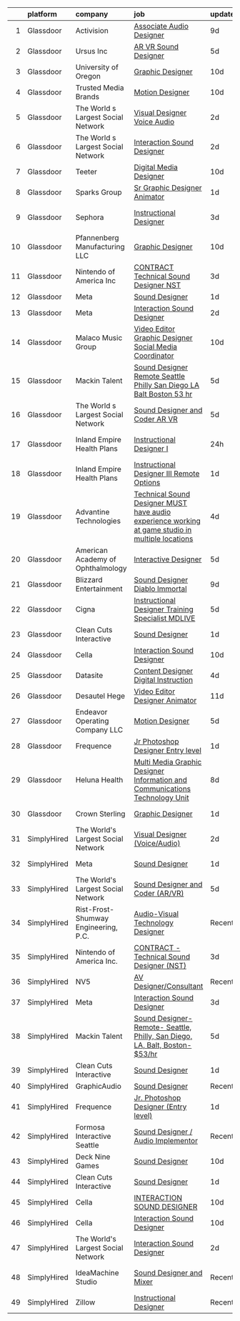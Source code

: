 

|    | platform    | company                              | job                                                                                                                                                                                                                                                                                                                                                                                                                                                                                                                                                                                                                                                                                                                                                                                                                                                                                                                                                                                                                                                                                                                                                                                                                                                                                                                                                                                           | update_time   | location             |
|---:|:------------|:-------------------------------------|:----------------------------------------------------------------------------------------------------------------------------------------------------------------------------------------------------------------------------------------------------------------------------------------------------------------------------------------------------------------------------------------------------------------------------------------------------------------------------------------------------------------------------------------------------------------------------------------------------------------------------------------------------------------------------------------------------------------------------------------------------------------------------------------------------------------------------------------------------------------------------------------------------------------------------------------------------------------------------------------------------------------------------------------------------------------------------------------------------------------------------------------------------------------------------------------------------------------------------------------------------------------------------------------------------------------------------------------------------------------------------------------------|:--------------|:---------------------|
|  1 | Glassdoor   | Activision                           | [Associate Audio Designer](https://www.glassdoor.com/partner/jobListing.htm?pos=119&ao=1136043&s=58&guid=000001829b1d9a67b49b955e9d61b58d&src=GD_JOB_AD&t=SR&vt=w&cs=1_379c82c6&cb=1660459785112&jobListingId=1008054055283&jrtk=3-0-1gadhr6kd2g8m001-1gadhr6l0jfnq800-8c79110d23674c70-)                                                                                                                                                                                                                                                                                                                                                                                                                                                                                                                                                                                                                                                                                                                                                                                                                                                                                                                                                                                                                                                                                                     | 9d            | Carlsbad, CA         |
|  2 | Glassdoor   | Ursus  Inc                           | [AR VR Sound Designer](https://www.glassdoor.com/partner/jobListing.htm?pos=106&ao=1110586&s=58&guid=000001829b1d9a67b49b955e9d61b58d&src=GD_JOB_AD&t=SR&vt=w&ea=1&cs=1_54c17e9a&cb=1660459785111&jobListingId=1008060781401&cpc=44CD5376B8534B8F&jrtk=3-0-1gadhr6kd2g8m001-1gadhr6l0jfnq800-030c9e8f31c30fb1--6NYlbfkN0CT8vBT9H5mqECx2dfLV_FONLPDKpIRssxVwtj05Tmm4rA5I0VNOPdM1oYsK66ov5r3DWxwAiT3975pyDdK1dCkIm3HIa7Y5w_yS9WNwndK-pYnhQpIGvT_4JMoppqofj_V7n-KQXnwxuIp4sxGqFSLnh8gEwF36Ow_xbme12t9ChEp-GHl6fRQhd6574IIaGuOGCVi51k91WaRd6M8ERe3VOx5Uk43gur74xQFXTOcZiP5tSRQVrFiAsknzgZLfm00zOpDbdloS8yKkQmfoJEHBmN4vApKtgtlX3xG7TCNxLNz2Ll1wawrNtaJWJBohtoAo4pzqraJtZgKX2K-OkprPj3iFbWDSyhMNwFUFhkST-I7CixRzVs14tBwJlXfranQ7253ZsuI9ZaOed4Ek5osv9uX6xaEQzz_38NHK3MSyDZbqinY-3Hs2FkMc91ab8TcorPDeTvLlUU3Q2lP7XUZf-bP02vBrNiVVzhOWeMZJea2gT9Ny9RCAnQx82ixbHBhJjuScY41xiUb77isqRAtElOM4KuBmq8q5iBnGVXEb3rK8szM113XT8Wp0qKbSFpirCZEMU9JcWIgQvifQRFB3RAWrdKNJ9ZGa0CmEdCf1SJNaRUr_y0hQxRjMUbwDB48UpFAtwCV1YYsYUFWlwFzW9fwJ8vjjKeBZFBNYAAp7h_g0mYB_FXtIHjzE-D4D0zm2RgCJy4A3JYq25B6BDmbdiIlh_asiIyNe-4ZBNnlFSZjL5MFRF__T0KF_Jks9mXFOkjTpLska5oF3tchE0GfpEzyfAkPzeJ4vIyleT-1dGc8NKXFIzVwOV3P14Cu6eZZH26TDaQnLRuxLmSHr8bUzI5vpAzSAe5OCfTDCiR4ktBIu9sSZHj_jD8VvQRkwDEMdGxZwCLjs_nIp9A8EY3PK1PSNi7n3DLenWizm6_KTtlS-jYK2pkwWdZJOo9qXOYxI5tx2K_raxBabThlP4zHnI-pjEG21ZbW9aOgtOmLzYC8soL78Vh2sD8d01IQFQM%3D) | 5d            | Seattle, WA          |
|  3 | Glassdoor   | University of Oregon                 | [Graphic Designer](https://www.glassdoor.com/partner/jobListing.htm?pos=128&ao=1136043&s=58&guid=000001829b1d9a67b49b955e9d61b58d&src=GD_JOB_AD&t=SR&vt=w&cs=1_6bf68cec&cb=1660459785117&jobListingId=1008051855572&jrtk=3-0-1gadhr6kd2g8m001-1gadhr6l0jfnq800-54f56c4b806fe0f6-)                                                                                                                                                                                                                                                                                                                                                                                                                                                                                                                                                                                                                                                                                                                                                                                                                                                                                                                                                                                                                                                                                                             | 10d           | Eugene, OR           |
|  4 | Glassdoor   | Trusted Media Brands                 | [Motion Designer](https://www.glassdoor.com/partner/jobListing.htm?pos=118&ao=1136043&s=58&guid=000001829b1d9a67b49b955e9d61b58d&src=GD_JOB_AD&t=SR&vt=w&cs=1_3eab9bff&cb=1660459785112&jobListingId=1008051952532&jrtk=3-0-1gadhr6kd2g8m001-1gadhr6l0jfnq800-ccd4c43fddf6d43b-)                                                                                                                                                                                                                                                                                                                                                                                                                                                                                                                                                                                                                                                                                                                                                                                                                                                                                                                                                                                                                                                                                                              | 10d           | Remote               |
|  5 | Glassdoor   | The World s Largest Social Network   | [Visual Designer  Voice Audio ](https://www.glassdoor.com/partner/jobListing.htm?pos=108&ao=1110586&s=58&guid=000001829b1d9a67b49b955e9d61b58d&src=GD_JOB_AD&t=SR&vt=w&ea=1&cs=1_c51befe0&cb=1660459785111&jobListingId=1008067051084&cpc=1160948BCBA38B5B&jrtk=3-0-1gadhr6kd2g8m001-1gadhr6l0jfnq800-f8a9e253dd2f728a--6NYlbfkN0DSgjPPcnEdvoK3uuxfISLALE6pB1FR7YSHOr_tSg5_QGIhoz_2VqUepdcKLBLI_zTQW-ZBBRDRWKtIKffDj8NhS3EtsMQCi5kt4kx9VKIQ2LKN7FDDhZRtXbiF0dy8Yv71PosNuXpClPeeJ2ixlA5DfIbe_1GQLr4TKKx-5shkUukOWf_mD8cB1thE3AiLG9IF-9Zbw4ujUfVLLTWktioEg8sZLNPho4NZe0iR2atuPuGe4tgZPKbGnOdohRKTW6Wfb5ct0U9J6a4wro05lxwNnDjjYkNH1-FD02k2W0XkRkaGg2xwsiJLYgR3DsdryZlUT-0DiUbdJVHqx5eSg21GdxRovw631yCjhMFtu6Ri3C2R7mGXKzluvRDkmv2ChoJGt_rqfDE7FAml6RWPCX2mO-6zNxH0ahxewpdgtGCmEwikk-0DPfVk71_gzCv2kAlajbI5tB-YeVNHJc09fHWKCrtr7BWpDKnRpmsAb7Go9tl95XLQHvykoKiQUCR3RKNzkPvwCl-zDvOxvTSu9pWb3IcchYTDeKcj-wwGREldMwhD7IxwzO6p5c4TvzCTGvQ_Z3TcKs5omIC_oTDSFFr7)                                                                                                                                                                                                                                                                                                                                                                                                                                      | 2d            | Los Angeles, CA      |
|  6 | Glassdoor   | The World s Largest Social Network   | [Interaction Sound Designer](https://www.glassdoor.com/partner/jobListing.htm?pos=105&ao=1110586&s=58&guid=000001829b1d9a67b49b955e9d61b58d&src=GD_JOB_AD&t=SR&vt=w&ea=1&cs=1_08e7a8b4&cb=1660459785111&jobListingId=1008067051047&cpc=59DEFF8D475298C3&jrtk=3-0-1gadhr6kd2g8m001-1gadhr6l0jfnq800-63522b56ca2c4c39--6NYlbfkN0DSgjPPcnEdvoK3uuxfISLALE6pB1FR7YSHOr_tSg5_QGIhoz_2VqUepdcKLBLI_zTQW-ZBBRDRWJ_Ire9SyKu0amwkPxfB0TBQR98JxHssufuxNJPWgRDwKimlY9QcVSe5Kc26PsYT-GJoVfPq3cDcPShyWimoi4HGqKgDaXnvR0HQvjbmAZPl3BMCzHNV1CDo4ah3r89TE3D-tDgwDKQYiBKfuaIRq4MUzlWxbaISdWk-ZQqiSniOvbF6kR1Dj_QjzEaYCEuOhjKWQ3apk10VrFKTqP3eFiM_bgvHBZ9_GmB4GClZ-suIbnyNRNPWwyedu1pgkRhY3yUrqwcN_qmxJFs3UpB4yhs-PX__TG2ZlhLCJCkwceMZRQZ2vHZiT3s6CxO-jTK0QObue4K2w0ZVl5JUayBmgc5ELRSWQhapJAU5rOM6F7wtPdAO0i2g3tSGh6V6aMhJQJu-SBzR2hZHDXkGLieOtVNFms6oqC8bPyuZzPNpI0X-s_zYRweCPUIOYw1D1vl6_WZgmLlr9gFy6sqkhHE6joYQyzThUvXhVr0scuWTP9hspCB8fYedm_RsRhQB0qtsprfg_f10_rZ3)                                                                                                                                                                                                                                                                                                                                                                                                                                         | 2d            | Baltimore, MD        |
|  7 | Glassdoor   | Teeter                               | [Digital Media Designer](https://www.glassdoor.com/partner/jobListing.htm?pos=129&ao=1136043&s=58&guid=000001829b1d9a67b49b955e9d61b58d&src=GD_JOB_AD&t=SR&vt=w&ea=1&cs=1_a197a2c4&cb=1660459785117&jobListingId=1008050641753&jrtk=3-0-1gadhr6kd2g8m001-1gadhr6l0jfnq800-5966d2192ffe7148-)                                                                                                                                                                                                                                                                                                                                                                                                                                                                                                                                                                                                                                                                                                                                                                                                                                                                                                                                                                                                                                                                                                  | 10d           | Bonney Lake, WA      |
|  8 | Glassdoor   | Sparks Group                         | [Sr Graphic Designer Animator](https://www.glassdoor.com/partner/jobListing.htm?pos=113&ao=1110586&s=58&guid=000001829b1d9a67b49b955e9d61b58d&src=GD_JOB_AD&t=SR&vt=w&cs=1_678f22cf&cb=1660459785112&jobListingId=1008069082504&cpc=9908D8D4413DBB8A&jrtk=3-0-1gadhr6kd2g8m001-1gadhr6l0jfnq800-9fb52559c671e326--6NYlbfkN0CVbIAoVGlVV0muHIzlWY31dYj5hrVkKa7qBWZ-hZn3g-zWnitpxah_RyLopvrEJPIhSC_NxYFAOkOUAxb24q12idpXmZDLqnP8qqXeafs5p-x-Up3FLRd-hBxwplnmgu-HuP8T6r5qz0r5qkXNepJ65unKf4eAdbFumPyfAY87zyKfPC2cLsJrRnUYi9FHucXcSWvLHOO3FWz7TmGAChCqArb9E7mImIxt13OFm1p80ftQ0GyISd9h3cya7AgiFr9T70Ux2dbpyutmmOGISnTjv3tQyxUaadZ-Wu7ITVZWydPT1FZadhgGTp0gv-JElf71bTCP20s3_VBitfPFY83_BoyGpsRzZVUSg28vSSKI0_rIxF7AA8xroRpFYKTxciprzmOJaohgDElqG4rn4HN272NP09umIV42oU32SV5TJwfPI44HV8aen_aux8QdjM-5PT1RwGebUucrlPdvPgExrsSBuyIO01skgpd5h0rmqyhhPbD7T5Gi)                                                                                                                                                                                                                                                                                                                                                                                                                                                                                                                                            | 1d            | McLean, VA           |
|  9 | Glassdoor   | Sephora                              | [Instructional Designer](https://www.glassdoor.com/partner/jobListing.htm?pos=122&ao=1136043&s=58&guid=000001829b1d9a67b49b955e9d61b58d&src=GD_JOB_AD&t=SR&vt=w&cs=1_ea4444be&cb=1660459785112&jobListingId=1008064897628&jrtk=3-0-1gadhr6kd2g8m001-1gadhr6l0jfnq800-c6a608b4d4c957f5-)                                                                                                                                                                                                                                                                                                                                                                                                                                                                                                                                                                                                                                                                                                                                                                                                                                                                                                                                                                                                                                                                                                       | 3d            | San Francisco, CA    |
| 10 | Glassdoor   | Pfannenberg Manufacturing LLC        | [Graphic Designer](https://www.glassdoor.com/partner/jobListing.htm?pos=104&ao=1110586&s=58&guid=000001829b1d9a67b49b955e9d61b58d&src=GD_JOB_AD&t=SR&vt=w&ea=1&cs=1_f752d5e9&cb=1660459785111&jobListingId=1008050419234&cpc=412D8C26869823CD&jrtk=3-0-1gadhr6kd2g8m001-1gadhr6l0jfnq800-4d785862bc0e19b7--6NYlbfkN0AakyOTjEZNreXXt2Vg2QxN29YmDSS12MpPIAW0YUpO-bhjitwDthpKKUtE1wHEBohxXHh6EQS9l-eTL14B8EU01tujiSegCZfo0U7cS5QzF-DN5KNQTZCV9a5Eo0-o0AzCgi9a2B4lOnpdQ1lb1khezqIgXFvO7NbZuwNyFLXXLb7vk5ShaIUSu5hQz7c0tktYxs9JrEObJW2ywoKn-fTaXyMQPTSGCGTdUVpPqK_j0wNtSmf3T9_Zo6b114cmRiHrDWyIavAbqx3k4bhFWHWxgdnBfggImP0t7ATmAHuxJbas-Y-p0qIrxpq34O6ThU0dzTKsLuOZ_8K5R3zPm1v9n-eqVyaPMiD4lSTuJJI1SLR8b_MJUX2fdUQcGsxaTgpHP7rd5UUzUW5TWhZKYg-RFcyNHJ8aoN-Hz8qrwMiDuZSJC6cIJuvtzCosqMLlB_c3UCMGYw9d-9KY_QfEaLCnY6Tl5x-B5PgBr8VimE3U21plbOz6CP7FCx_Nf8KPO44%3D)                                                                                                                                                                                                                                                                                                                                                                                                                                                                                                                                     | 10d           | Lancaster, NY        |
| 11 | Glassdoor   | Nintendo of America Inc              | [CONTRACT   Technical Sound Designer  NST ](https://www.glassdoor.com/partner/jobListing.htm?pos=111&ao=1136043&s=58&guid=000001829b1d9a67b49b955e9d61b58d&src=GD_JOB_AD&t=SR&vt=w&cs=1_2c531e24&cb=1660459785112&jobListingId=1008066224463&jrtk=3-0-1gadhr6kd2g8m001-1gadhr6l0jfnq800-4f54bb3e91a298df-)                                                                                                                                                                                                                                                                                                                                                                                                                                                                                                                                                                                                                                                                                                                                                                                                                                                                                                                                                                                                                                                                                    | 3d            | Redmond, WA          |
| 12 | Glassdoor   | Meta                                 | [Sound Designer](https://www.glassdoor.com/partner/jobListing.htm?pos=109&ao=1136043&s=58&guid=000001829b1d9a67b49b955e9d61b58d&src=GD_JOB_AD&t=SR&vt=w&cs=1_8ca35b75&cb=1660459785111&jobListingId=1008068607284&jrtk=3-0-1gadhr6kd2g8m001-1gadhr6l0jfnq800-994aa574a818d0ec-)                                                                                                                                                                                                                                                                                                                                                                                                                                                                                                                                                                                                                                                                                                                                                                                                                                                                                                                                                                                                                                                                                                               | 1d            | Remote               |
| 13 | Glassdoor   | Meta                                 | [Interaction Sound Designer](https://www.glassdoor.com/partner/jobListing.htm?pos=110&ao=1136043&s=58&guid=000001829b1d9a67b49b955e9d61b58d&src=GD_JOB_AD&t=SR&vt=w&cs=1_4ff9be9e&cb=1660459785111&jobListingId=1008066993623&jrtk=3-0-1gadhr6kd2g8m001-1gadhr6l0jfnq800-0309ec683cd103c0-)                                                                                                                                                                                                                                                                                                                                                                                                                                                                                                                                                                                                                                                                                                                                                                                                                                                                                                                                                                                                                                                                                                   | 2d            | Remote               |
| 14 | Glassdoor   | Malaco Music Group                   | [Video Editor Graphic Designer   Social Media Coordinator](https://www.glassdoor.com/partner/jobListing.htm?pos=103&ao=1110586&s=58&guid=000001829b1d9a67b49b955e9d61b58d&src=GD_JOB_AD&t=SR&vt=w&ea=1&cs=1_d3b0bda8&cb=1660459785111&jobListingId=1008050606532&cpc=8A0D8B039440F4CD&jrtk=3-0-1gadhr6kd2g8m001-1gadhr6l0jfnq800-032f865bd9ee7d0b--6NYlbfkN0AjYf5Qys17sPgkFKqWbnfQoZPZ9LfbKQbr3xG7f3WSbJKFA7p7T5Gl8ZeRW3WFFev5P5pozGdx2fb8kZ651nSZUtHVfvKcYCsfE1S_OdwjAkxGiuhGBiLTKwM5iWSoMayNwaEGmxHY29AAJePxKhD880ECMx5VeFYMO3gAW6FanL1qCTR_Rxt11OcZleM1XY0EZJKI21ofJBgZsgLjDx37Qv7uicWWI1v1mQToW5wWGcdlJ2iUtOGlpic3tQcDfM2iYC94PdZigaD90rFpSgCq8HwLSY2vPNtACqX_u-h4GKdgqsaz6v9u1uBeWEiTuPk1MfWUhddQxEGfRm6y3ZOxp5zLUBJhXGOyA3gzcKqm13qCkGhQibO-GA84af69Lhl8sorLbexd_S48tQ7fMkm20sk12yPL1zROlVE-SjiVgHqMGjQiEc1VBYPG7vJXP32t5nUNS3Iu-a2j6HVSws0tCRZjlcIMa6hAt_qPheVVY5okKXRcB6HLgifnASaWeFem8DhDqowS5-DeOptoa9CUfqQKbZcathiF1Y_6GvfNHw%3D%3D)                                                                                                                                                                                                                                                                                                                                                                                                                                               | 10d           | Jackson, MS          |
| 15 | Glassdoor   | Mackin Talent                        | [Sound Designer Remote  Seattle  Philly  San Diego  LA  Balt  Boston   53 hr](https://www.glassdoor.com/partner/jobListing.htm?pos=115&ao=1136043&s=58&guid=000001829b1d9a67b49b955e9d61b58d&src=GD_JOB_AD&t=SR&vt=w&ea=1&cs=1_fd0e0381&cb=1660459785112&jobListingId=1008061021033&jrtk=3-0-1gadhr6kd2g8m001-1gadhr6l0jfnq800-94404600db9592ac-)                                                                                                                                                                                                                                                                                                                                                                                                                                                                                                                                                                                                                                                                                                                                                                                                                                                                                                                                                                                                                                             | 5d            | Remote               |
| 16 | Glassdoor   | The World s Largest Social Network   | [Sound Designer and Coder  AR VR ](https://www.glassdoor.com/partner/jobListing.htm?pos=107&ao=1110586&s=58&guid=000001829b1d9a67b49b955e9d61b58d&src=GD_JOB_AD&t=SR&vt=w&ea=1&cs=1_1bd5ae6e&cb=1660459785111&jobListingId=1008061726141&cpc=149B3D5996025BBA&jrtk=3-0-1gadhr6kd2g8m001-1gadhr6l0jfnq800-aa04f80198aa9385--6NYlbfkN0DSgjPPcnEdvoK3uuxfISLALE6pB1FR7YSHOr_tSg5_QGIhoz_2VqUepdcKLBLI_zRRqGxwsWbWurI4uRJn-fTCHyEZV6QHAGS_ixyA3RdsxGPMIES406OkmPd7lUSbf4lH-L6MU1rNbOY7rvQFuRge0CfamxT_cokjIzc0uvvntjlD4LtxDB2IMndUAIqAk15bk3w-qxGbqjoe9Q2CGWkqaDJzVzEEBvWnUit-InhuOYjzEKE4kMpCfCTFWodQ3OP6gFiiQgu61VxECUYmlzcM4xS0znTFzqGTHRPLCC7T_YgVPaj4P0j5HGtk52HsTEhXJ9rNMpt78R9XIJwcbmsfpiPZiSAZKshc0djgQRiaQJ63StbF9s81z0RP8h0XI2xetVpvCMu3TsmqcpofTedvu0K4NVxF3TP8piCCk1_mj_1RZnJ86-MNcjrzGm83NI95yu29WIvxHAv0dtLVm-NYVog_Y1J1i_Uh2S9j_oOytEEp56zt1v2kFU_JEr0gIi_Ucdja2z9UMA5pjJRg1OTDWDiVjbWKEjG_1Tln3VxuIs9rebFzy62xIZXF7f3L7tJbumOgxIWfUP4MzrWGSXjn)                                                                                                                                                                                                                                                                                                                                                                                                                                   | 5d            | Philadelphia, PA     |
| 17 | Glassdoor   | Inland Empire Health Plans           | [Instructional Designer I](https://www.glassdoor.com/partner/jobListing.htm?pos=117&ao=1136043&s=58&guid=000001829b1d9a67b49b955e9d61b58d&src=GD_JOB_AD&t=SR&vt=w&cs=1_ceaa3b40&cb=1660459785112&jobListingId=1008069886728&jrtk=3-0-1gadhr6kd2g8m001-1gadhr6l0jfnq800-330a52866726bbca-)                                                                                                                                                                                                                                                                                                                                                                                                                                                                                                                                                                                                                                                                                                                                                                                                                                                                                                                                                                                                                                                                                                     | 24h           | Rancho Cucamonga, CA |
| 18 | Glassdoor   | Inland Empire Health Plans           | [Instructional Designer III  Remote Options ](https://www.glassdoor.com/partner/jobListing.htm?pos=121&ao=1136043&s=58&guid=000001829b1d9a67b49b955e9d61b58d&src=GD_JOB_AD&t=SR&vt=w&cs=1_a161dbdd&cb=1660459785112&jobListingId=1008069325976&jrtk=3-0-1gadhr6kd2g8m001-1gadhr6l0jfnq800-dda88814a8996fbd-)                                                                                                                                                                                                                                                                                                                                                                                                                                                                                                                                                                                                                                                                                                                                                                                                                                                                                                                                                                                                                                                                                  | 1d            | Rancho Cucamonga, CA |
| 19 | Glassdoor   | Advantine Technologies               | [Technical Sound Designer  MUST have audio experience working at game studio  in multiple locations](https://www.glassdoor.com/partner/jobListing.htm?pos=116&ao=1136043&s=58&guid=000001829b1d9a67b49b955e9d61b58d&src=GD_JOB_AD&t=SR&vt=w&ea=1&cs=1_527b8f04&cb=1660459785112&jobListingId=1008063959886&jrtk=3-0-1gadhr6kd2g8m001-1gadhr6l0jfnq800-6d079c6461adae76-)                                                                                                                                                                                                                                                                                                                                                                                                                                                                                                                                                                                                                                                                                                                                                                                                                                                                                                                                                                                                                      | 4d            | Seattle, WA          |
| 20 | Glassdoor   | American Academy of Ophthalmology    | [Interactive Designer](https://www.glassdoor.com/partner/jobListing.htm?pos=126&ao=1136043&s=58&guid=000001829b1d9a67b49b955e9d61b58d&src=GD_JOB_AD&t=SR&vt=w&cs=1_c23646d2&cb=1660459785117&jobListingId=1008061174895&jrtk=3-0-1gadhr6kd2g8m001-1gadhr6l0jfnq800-c2a594bf7840b491-)                                                                                                                                                                                                                                                                                                                                                                                                                                                                                                                                                                                                                                                                                                                                                                                                                                                                                                                                                                                                                                                                                                         | 5d            | San Francisco, CA    |
| 21 | Glassdoor   | Blizzard Entertainment               | [Sound Designer   Diablo Immortal](https://www.glassdoor.com/partner/jobListing.htm?pos=114&ao=1136043&s=58&guid=000001829b1d9a67b49b955e9d61b58d&src=GD_JOB_AD&t=SR&vt=w&cs=1_0b32d938&cb=1660459785112&jobListingId=1008054412065&jrtk=3-0-1gadhr6kd2g8m001-1gadhr6l0jfnq800-81ce4dea9804f6ce-)                                                                                                                                                                                                                                                                                                                                                                                                                                                                                                                                                                                                                                                                                                                                                                                                                                                                                                                                                                                                                                                                                             | 9d            | Irvine, CA           |
| 22 | Glassdoor   | Cigna                                | [Instructional Designer Training Specialist   MDLIVE](https://www.glassdoor.com/partner/jobListing.htm?pos=127&ao=1136043&s=58&guid=000001829b1d9a67b49b955e9d61b58d&src=GD_JOB_AD&t=SR&vt=w&cs=1_b03a2bbf&cb=1660459785117&jobListingId=1008061196473&jrtk=3-0-1gadhr6kd2g8m001-1gadhr6l0jfnq800-894d611d637249ba-)                                                                                                                                                                                                                                                                                                                                                                                                                                                                                                                                                                                                                                                                                                                                                                                                                                                                                                                                                                                                                                                                          | 5d            | Hartford, CT         |
| 23 | Glassdoor   | Clean Cuts Interactive               | [Sound Designer](https://www.glassdoor.com/partner/jobListing.htm?pos=101&ao=1110586&s=58&guid=000001829b1d9a67b49b955e9d61b58d&src=GD_JOB_AD&t=SR&vt=w&ea=1&cs=1_a99c8369&cb=1660459785110&jobListingId=1008068462835&cpc=451933188B21919D&jrtk=3-0-1gadhr6kd2g8m001-1gadhr6l0jfnq800-180f36a67d041096--6NYlbfkN0BdWmvb-rJl2QNnPZsqfom0WtyBpRDZD-qGOAPpXEAerX6a6oApLbNube8VIkmBRry4WGRoB0qsfFORcDwlv5J-Sd2QpNdWVPU3rpOKe16b-v51oCGYFn1Gg0GCh9sLO-2YemhZ2pKU_mGnQ6gmjy9PJXCZWcP9S85pmy_gMB17x15owpHU1MnjT43sqb3YyQCkBa6RocvQDPv99HI59wZ35FxdjnXyGNAWhvR1Re0ypVt_KeH0kxByqn5bs9QfstMayeLzFDx3XCeFsMmWMy4-9i6s3ljSbUcee_kRhdgaflpNxxl3okGC49ajn31p_RMWUp2aFFoKmQjF-i9weWjx1Fz_c88UlUseIq6mjNSHGAeyuEs0G5e49OhKoGnkFv3fKgjnCf8FojeTgNHp3srQkJVCWow45qae3RNf8T5jV4zpLaxLl_oP7s_L8qzHIKRVKfqmn5w6DSjJ6UYC4OQ5dYWFT9fafc5byInD6uOe1YjMqrjIgLywWPxIg8XYMw0%3D)                                                                                                                                                                                                                                                                                                                                                                                                                                                                                                                                       | 1d            | Remote               |
| 24 | Glassdoor   | Cella                                | [Interaction Sound Designer](https://www.glassdoor.com/partner/jobListing.htm?pos=102&ao=1110586&s=58&guid=000001829b1d9a67b49b955e9d61b58d&src=GD_JOB_AD&t=SR&vt=w&cs=1_a3da1e89&cb=1660459785110&jobListingId=1008052037817&cpc=8795CF9063CD573D&jrtk=3-0-1gadhr6kd2g8m001-1gadhr6l0jfnq800-32c0d57c93b37a46--6NYlbfkN0ABL5jwqrJX8j4-zsE1pdctockIOMh3bUiDojLxDHSgft-IBPHc-ugKxXUaFJpc9dcslo_kQI6e181zDbgUqpxGtQzcffkWtUW3tagjWR9utRjhHuCcsEaQM-JyLwBDAhEeZE1AalR73XIKDtyyn05K0Ch2c103Wzt0Eutj5r6WKZZc3G-kEktoGe83sZFs3j2kl6rLKnj0_vOdxLAZ_HfMULlU5R3sxSvPSFyzOPdHOgpXHULmXPe2pQE5m8vDb1bGhulu4xMbn2jFkJZd4JIeISb1Y3pZtEYsNx1xsl5ZgNkkSXvrJxX1bw40f2-_TLSLLGN1nFxIxCAQ7Tg77H-rJYXaOvORU8Zkbj6BxN6m8-NwWHzXNTQ35PgUi8dA8FVzDhaH-FSCC4XoOpmR7gTp7__FkUk0JojpvrpKoALDcYu_anKUuN41wzn4zoy5Ok3SbhhFCg379XPSWjM_dmII9H9m2FSV5iXDLkO52aJswTecjXDd56QwzZHedzFDQpS63nZXU3Y-4c-nfV63yKKDB4-qyEW6YUnrtzU5RK5wwkalnCUIta6rVVCju9oFggc51jP510XWBWnU1E7yzhDJUWbmQP3Jiuu2sBqxt37aFOJNN_d4VhnhHuTkvOsIhKUoa5i2CL7kRtjA6uHuSNJTjuqYuPv9yJsQsiuW0LAqJR-YbIPHITUPv4jahYRBhxbo9KpPCy_3RaAVhOVNOGf3UIC8QjXR30WJLYTfzS1_lB6jBH-f5VWg)                                                                                                                                                                                                                                                                              | 10d           | Menlo Park, CA       |
| 25 | Glassdoor   | Datasite                             | [Content Designer  Digital Instruction](https://www.glassdoor.com/partner/jobListing.htm?pos=123&ao=1136043&s=58&guid=000001829b1d9a67b49b955e9d61b58d&src=GD_JOB_AD&t=SR&vt=w&cs=1_fa77fe0e&cb=1660459785116&jobListingId=1008063092356&jrtk=3-0-1gadhr6kd2g8m001-1gadhr6l0jfnq800-7bbf37991c905e0d-)                                                                                                                                                                                                                                                                                                                                                                                                                                                                                                                                                                                                                                                                                                                                                                                                                                                                                                                                                                                                                                                                                        | 4d            | Remote               |
| 26 | Glassdoor   | Desautel Hege                        | [Video Editor   Designer   Animator](https://www.glassdoor.com/partner/jobListing.htm?pos=125&ao=1136043&s=58&guid=000001829b1d9a67b49b955e9d61b58d&src=GD_JOB_AD&t=SR&vt=w&cs=1_20e8217c&cb=1660459785117&jobListingId=1008048371175&jrtk=3-0-1gadhr6kd2g8m001-1gadhr6l0jfnq800-d582c49682f17ec1-)                                                                                                                                                                                                                                                                                                                                                                                                                                                                                                                                                                                                                                                                                                                                                                                                                                                                                                                                                                                                                                                                                           | 11d           | Remote               |
| 27 | Glassdoor   | Endeavor Operating Company  LLC      | [Motion Designer](https://www.glassdoor.com/partner/jobListing.htm?pos=120&ao=1136043&s=58&guid=000001829b1d9a67b49b955e9d61b58d&src=GD_JOB_AD&t=SR&vt=w&cs=1_737e33dc&cb=1660459785112&jobListingId=1008060395398&jrtk=3-0-1gadhr6kd2g8m001-1gadhr6l0jfnq800-9cb1ede9fdbdaaab-)                                                                                                                                                                                                                                                                                                                                                                                                                                                                                                                                                                                                                                                                                                                                                                                                                                                                                                                                                                                                                                                                                                              | 5d            | Santa Monica, CA     |
| 28 | Glassdoor   | Frequence                            | [Jr  Photoshop Designer  Entry level ](https://www.glassdoor.com/partner/jobListing.htm?pos=112&ao=1136043&s=58&guid=000001829b1d9a67b49b955e9d61b58d&src=GD_JOB_AD&t=SR&vt=w&cs=1_056e46e8&cb=1660459785112&jobListingId=1008068662677&jrtk=3-0-1gadhr6kd2g8m001-1gadhr6l0jfnq800-3dd3d1aa24f723f9-)                                                                                                                                                                                                                                                                                                                                                                                                                                                                                                                                                                                                                                                                                                                                                                                                                                                                                                                                                                                                                                                                                         | 1d            | Remote               |
| 29 | Glassdoor   | Heluna Health                        | [Multi Media Graphic Designer  Information and Communications Technology Unit ](https://www.glassdoor.com/partner/jobListing.htm?pos=130&ao=1136043&s=58&guid=000001829b1d9a67b49b955e9d61b58d&src=GD_JOB_AD&t=SR&vt=w&cs=1_fcf3a11c&cb=1660459785117&jobListingId=1008056291765&jrtk=3-0-1gadhr6kd2g8m001-1gadhr6l0jfnq800-2e3a5f2fe3f4fbdd-)                                                                                                                                                                                                                                                                                                                                                                                                                                                                                                                                                                                                                                                                                                                                                                                                                                                                                                                                                                                                                                                | 8d            | El Centro, CA        |
| 30 | Glassdoor   | Crown Sterling                       | [Graphic Designer](https://www.glassdoor.com/partner/jobListing.htm?pos=124&ao=1136043&s=58&guid=000001829b1d9a67b49b955e9d61b58d&src=GD_JOB_AD&t=SR&vt=w&ea=1&cs=1_d93f2225&cb=1660459785117&jobListingId=1008068774089&jrtk=3-0-1gadhr6kd2g8m001-1gadhr6l0jfnq800-8100a41541111977-)                                                                                                                                                                                                                                                                                                                                                                                                                                                                                                                                                                                                                                                                                                                                                                                                                                                                                                                                                                                                                                                                                                        | 1d            | Newport Beach, CA    |
| 31 | SimplyHired | The World's Largest Social Network   | [Visual Designer (Voice/Audio)](https://www.simplyhired.com/job/H79TA5Z80KATbcOn-CZRIIrWeLrKILuHpuxZsD5Jsz2KezIqiPAd6w?q=sound+designer)                                                                                                                                                                                                                                                                                                                                                                                                                                                                                                                                                                                                                                                                                                                                                                                                                                                                                                                                                                                                                                                                                                                                                                                                                                                      | 2d            | Philadelphia, PA     |
| 32 | SimplyHired | Meta                                 | [Sound Designer](https://www.simplyhired.com/job/B9jC5ZTtxgxvAo0pHZYEFQSV4L3HIbn0ieWkkGRZxYJtVOoKOsaAXg?q=sound+designer)                                                                                                                                                                                                                                                                                                                                                                                                                                                                                                                                                                                                                                                                                                                                                                                                                                                                                                                                                                                                                                                                                                                                                                                                                                                                     | 1d            | Remote +3 locations  |
| 33 | SimplyHired | The World's Largest Social Network   | [Sound Designer and Coder (AR/VR)](https://www.simplyhired.com/job/sDdgQtUCzk8kOXxgNdBghhnoGA9n-Crh-9t0w_EICvgtiDtDeGpfMg?q=sound+designer)                                                                                                                                                                                                                                                                                                                                                                                                                                                                                                                                                                                                                                                                                                                                                                                                                                                                                                                                                                                                                                                                                                                                                                                                                                                   | 5d            | Philadelphia, PA     |
| 34 | SimplyHired | Rist-Frost-Shumway Engineering, P.C. | [Audio-Visual Technology Designer](https://www.simplyhired.com/job/OMxrMh8WHY_VNcw74L4J3w8rMgzooJxEwq9_0YhhoPHZG11rZ5ZCeA?q=sound+designer)                                                                                                                                                                                                                                                                                                                                                                                                                                                                                                                                                                                                                                                                                                                                                                                                                                                                                                                                                                                                                                                                                                                                                                                                                                                   | Recently      | Laconia, NH          |
| 35 | SimplyHired | Nintendo of America Inc.             | [CONTRACT - Technical Sound Designer (NST)](https://www.simplyhired.com/job/TPW0XrKmxf-vwIJbi5AmHPtMATFGZtcAoqs0JfFzV3o8SCHuwWm1gw?q=sound+designer)                                                                                                                                                                                                                                                                                                                                                                                                                                                                                                                                                                                                                                                                                                                                                                                                                                                                                                                                                                                                                                                                                                                                                                                                                                          | 3d            | Redmond, WA          |
| 36 | SimplyHired | NV5                                  | [AV Designer/Consultant](https://www.simplyhired.com/job/4NDOFxz6AaFE4t7vXtn8KviBkemSb7tVhSuOUA08TCc4fQsAg3fr5Q?q=sound+designer)                                                                                                                                                                                                                                                                                                                                                                                                                                                                                                                                                                                                                                                                                                                                                                                                                                                                                                                                                                                                                                                                                                                                                                                                                                                             | Recently      | Arlington, TX        |
| 37 | SimplyHired | Meta                                 | [Interaction Sound Designer](https://www.simplyhired.com/job/BUTo3KhLzxoKh7Kj0H3U3RFFPKPh3RmlNW42Vd-j7EoZZ1QMa0Khaw?q=sound+designer)                                                                                                                                                                                                                                                                                                                                                                                                                                                                                                                                                                                                                                                                                                                                                                                                                                                                                                                                                                                                                                                                                                                                                                                                                                                         | 3d            | Remote +5 locations  |
| 38 | SimplyHired | Mackin Talent                        | [Sound Designer-Remote- Seattle, Philly, San Diego, LA, Balt, Boston- $53/hr](https://www.simplyhired.com/job/D23Y9wIsNTtRUick-sWfGSbFMWRBlovit-9r2d0bgm0YxwYcNKgd6g?q=sound+designer)                                                                                                                                                                                                                                                                                                                                                                                                                                                                                                                                                                                                                                                                                                                                                                                                                                                                                                                                                                                                                                                                                                                                                                                                        | 5d            | Remote               |
| 39 | SimplyHired | Clean Cuts Interactive               | [Sound Designer](https://www.simplyhired.com/job/URpHRLKxsUQ4hdInq3xa6FnJYJDM-ccCCSLPb7pl2cnZUbjIHBvDJg?q=sound+designer)                                                                                                                                                                                                                                                                                                                                                                                                                                                                                                                                                                                                                                                                                                                                                                                                                                                                                                                                                                                                                                                                                                                                                                                                                                                                     | 1d            | Remote               |
| 40 | SimplyHired | GraphicAudio                         | [Sound Designer](https://www.simplyhired.com/job/tpxG3u0VMzCKteQYdKolpCqGoSBv-BSP6-ugLnAgXYs5lOtcbAckwg?q=sound+designer)                                                                                                                                                                                                                                                                                                                                                                                                                                                                                                                                                                                                                                                                                                                                                                                                                                                                                                                                                                                                                                                                                                                                                                                                                                                                     | Recently      | Remote               |
| 41 | SimplyHired | Frequence                            | [Jr. Photoshop Designer (Entry level)](https://www.simplyhired.com/job/xTWYgcxs-MGipgF-C8xs3s4d3yLHkI8xoAtvKZaBwhzBiO3S7igRyA?q=sound+designer)                                                                                                                                                                                                                                                                                                                                                                                                                                                                                                                                                                                                                                                                                                                                                                                                                                                                                                                                                                                                                                                                                                                                                                                                                                               | 1d            | Remote               |
| 42 | SimplyHired | Formosa Interactive Seattle          | [Sound Designer / Audio Implementor](https://www.simplyhired.com/job/vlF4rzpIgemNyADbSUoWC36FtYYh2ouWspqfTFtuxzveh07-6RCwmg?q=sound+designer)                                                                                                                                                                                                                                                                                                                                                                                                                                                                                                                                                                                                                                                                                                                                                                                                                                                                                                                                                                                                                                                                                                                                                                                                                                                 | Recently      | Seattle, WA          |
| 43 | SimplyHired | Deck Nine Games                      | [Sound Designer](https://www.simplyhired.com/job/iz6i-HlUxxVIfGstw4fVaxnhc2kyEC3JD6ixIrv1CjJkn928zMpmow?q=sound+designer)                                                                                                                                                                                                                                                                                                                                                                                                                                                                                                                                                                                                                                                                                                                                                                                                                                                                                                                                                                                                                                                                                                                                                                                                                                                                     | 10d           | United States        |
| 44 | SimplyHired | Clean Cuts Interactive               | [Sound Designer](https://www.simplyhired.com/job/URpHRLKxsUQ4hdInq3xa6FnJYJDM-ccCCSLPb7pl2cnZUbjIHBvDJg?q=sound+designer)                                                                                                                                                                                                                                                                                                                                                                                                                                                                                                                                                                                                                                                                                                                                                                                                                                                                                                                                                                                                                                                                                                                                                                                                                                                                     | 1d            | Remote               |
| 45 | SimplyHired | Cella                                | [INTERACTION SOUND DESIGNER](https://www.simplyhired.com/job/Q6t0GiemGJrfyGzbEMXhtblnq0AwDlE5YhxT_8fjW5cLBfbECqyyiQ?q=sound+designer)                                                                                                                                                                                                                                                                                                                                                                                                                                                                                                                                                                                                                                                                                                                                                                                                                                                                                                                                                                                                                                                                                                                                                                                                                                                         | 10d           | Menlo Park, CA       |
| 46 | SimplyHired | Cella                                | [Interaction Sound Designer](https://www.simplyhired.com/job/JDJXrEQupcCXzLub4EKpUuUWrStpnjkTGkyGHaNzDBKRPjj_3Kpg_A?q=sound+designer)                                                                                                                                                                                                                                                                                                                                                                                                                                                                                                                                                                                                                                                                                                                                                                                                                                                                                                                                                                                                                                                                                                                                                                                                                                                         | 10d           | Menlo Park, CA       |
| 47 | SimplyHired | The World's Largest Social Network   | [Interaction Sound Designer](https://www.simplyhired.com/job/O4XY_nS1SjbWsXc__KkADbb1cItNrJHsk5YYnF3IC5-A7DCheImqUA?q=sound+designer)                                                                                                                                                                                                                                                                                                                                                                                                                                                                                                                                                                                                                                                                                                                                                                                                                                                                                                                                                                                                                                                                                                                                                                                                                                                         | 2d            | Philadelphia, PA     |
| 48 | SimplyHired | IdeaMachine Studio                   | [Sound Designer and Mixer](https://www.simplyhired.com/job/3_cnKWbKCzfz8K406esix9aXeGkS2iLw6vp3jwYHfDLUWBO0TV9GDQ?q=sound+designer)                                                                                                                                                                                                                                                                                                                                                                                                                                                                                                                                                                                                                                                                                                                                                                                                                                                                                                                                                                                                                                                                                                                                                                                                                                                           | Recently      | San Francisco, CA    |
| 49 | SimplyHired | Zillow                               | [Instructional Designer](https://www.simplyhired.com/job/Sz8UpLpOtW2iMiVKkGCCaLdLcXP5QTQucu96qxeObw90hM7TUNkajQ?q=sound+designer)                                                                                                                                                                                                                                                                                                                                                                                                                                                                                                                                                                                                                                                                                                                                                                                                                                                                                                                                                                                                                                                                                                                                                                                                                                                             | Recently      | Remote               |